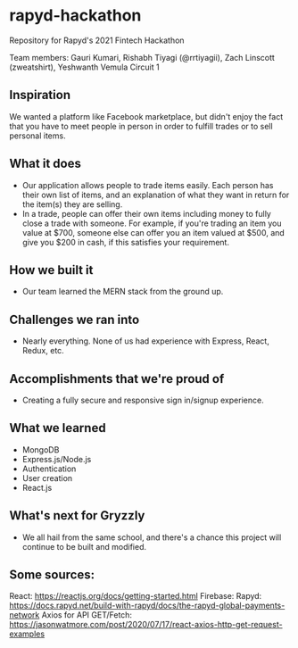 # rapyd-hackathon
 Repository for Rapyd's 2021 Fintech Hackathon

 Team members: Gauri Kumari, Rishabh Tiyagi (@rrtiyagii), Zach Linscott (zweatshirt), Yeshwanth Vemula
 Circuit 1
 
## Inspiration
We wanted a platform like Facebook marketplace, but didn't enjoy the fact that you have to meet people in person in order to fulfill trades or to sell personal items.
## What it does
- Our application allows people to trade items easily. Each person has their own list of items, and an explanation of what they want in return for the item(s) they are selling.
- In a trade, people can offer their own items including money to fully close a trade with someone. For example, if you're trading an item you value at $700, someone else can offer you an item valued at $500, and give you $200 in cash, if this satisfies your requirement. 
## How we built it
- Our team learned the MERN stack from the ground up.
## Challenges we ran into
- Nearly everything. None of us had experience with Express, React, Redux, etc.
## Accomplishments that we're proud of
- Creating a fully secure and responsive sign in/signup experience.
## What we learned
- MongoDB
- Express.js/Node.js
- Authentication
- User creation
- React.js
## What's next for Gryzzly
- We all hail from the same school, and there's a chance this project will continue to be built and modified. 

## Some sources:
React:
https://reactjs.org/docs/getting-started.html
Firebase:
Rapyd:
https://docs.rapyd.net/build-with-rapyd/docs/the-rapyd-global-payments-network
Axios for API GET/Fetch:
https://jasonwatmore.com/post/2020/07/17/react-axios-http-get-request-examples
